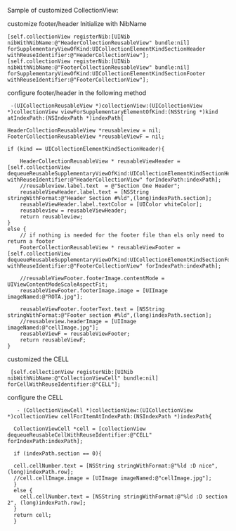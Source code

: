 Sample of customized CollectionView: 

customize footer/header
  Initialize with NibName

    [self.collectionView registerNib:[UINib nibWithNibName:@"HeaderCollectionReusableView" bundle:nil] forSupplementaryViewOfKind:UICollectionElementKindSectionHeader  withReuseIdentifier:@"HeaderCollectionView"];
    [self.collectionView registerNib:[UINib nibWithNibName:@"FooterCollectionReusableView" bundle:nil] forSupplementaryViewOfKind:UICollectionElementKindSectionFooter withReuseIdentifier:@"FooterCollectionView"];


 configure footer/header in the following method
 
     -(UICollectionReusableView *)collectionView:(UICollectionView *)collectionView viewForSupplementaryElementOfKind:(NSString *)kind atIndexPath:(NSIndexPath *)indexPath{
    
    HeaderCollectionReusableView *reusableview = nil;
    FooterCollectionReusableView *reusableViewF = nil;

    if (kind == UICollectionElementKindSectionHeader){
        
        HeaderCollectionReusableView * reusableViewHeader = [self.collectionView dequeueReusableSupplementaryViewOfKind:UICollectionElementKindSectionHeader withReuseIdentifier:@"HeaderCollectionView" forIndexPath:indexPath];
        //reusableview.label.text  = @"Section One Header";
        reusableViewHeader.label.text = [NSString stringWithFormat:@"Header Section #%ld",(long)indexPath.section];
        reusableViewHeader.label.textColor = [UIColor whiteColor];
        reusableview = reusableViewHeader;
        return reusableview;
    }
    else {
        // if nothing is needed for the footer file than els only need to return a footer
        FooterCollectionReusableView * reusableViewFooter = [self.collectionView dequeueReusableSupplementaryViewOfKind:UICollectionElementKindSectionFooter withReuseIdentifier:@"FooterCollectionView" forIndexPath:indexPath];
        
        //reusableViewFooter.footerImage.contentMode = UIViewContentModeScaleAspectFit;
        reusableViewFooter.footerImage.image = [UIImage imageNamed:@"ROTA.jpg"];

        reusableViewFooter.footerText.text = [NSString stringWithFormat:@"Footer section #%ld",(long)indexPath.section];
        //reusableview.headerImage = [UIImage imageNamed:@"cellImage.jpg"];
        reusableViewF = reusableViewFooter;
        return reusableViewF;
    }
    
    
 customized the CELL  
 
     [self.collectionView registerNib:[UINib nibWithNibName:@"CollectionViewCell" bundle:nil] forCellWithReuseIdentifier:@"CELL"];
 configure the CELL
 
       - (CollectionViewCell *)collectionView:(UICollectionView *)collectionView cellForItemAtIndexPath:(NSIndexPath *)indexPath{

      CollectionViewCell *cell = [collectionView dequeueReusableCellWithReuseIdentifier:@"CELL" forIndexPath:indexPath];
    
      if (indexPath.section == 0){

      cell.cellNumber.text = [NSString stringWithFormat:@"%ld :D nice", (long)indexPath.row];
      //cell.cellImage.image = [UIImage imageNamed:@"cellImage.jpg"];
      }
      else {
        cell.cellNumber.text = [NSString stringWithFormat:@"%ld :D section 2", (long)indexPath.row];
      }
      return cell;
      }
